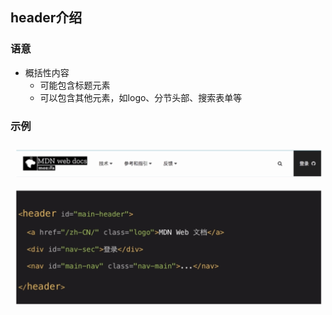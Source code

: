 ## header介绍

### 语意
- 概括性内容
  - 可能包含标题元素
  - 可以包含其他元素，如logo、分节头部、搜索表单等

### 示例
![](assets/html/images/header1.png)
